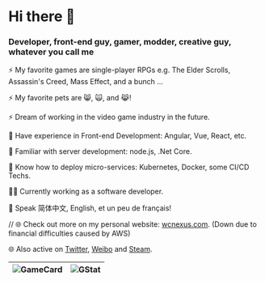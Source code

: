 # Hi there 👋

### Developer, front-end guy, gamer, modder, creative guy, whatever you call me

⚡ My favorite games are single-player RPGs e.g. The Elder Scrolls, Assassin's Creed, Mass Effect, and a bunch ...

⚡ My favorite pets are 😸, 🙀, and 😹!

⚡ Dream of working in the video game industry in the future.

🌱 Have experience in Front-end Development: Angular, Vue, React, etc.

🌱 Familiar with server development: node.js, .Net Core.

🌱 Know how to deploy micro-services: Kubernetes, Docker, some CI/CD Techs.

👨‍💻 Currently working as a software developer.

💬 Speak 简体中文, English, et un peu de français! 

// 🌐 Check out more on my personal website: [wcnexus.com](https://www.wcnexus.com/). (Down due to financial difficulties caused by AWS)

🌐 Also active on [Twitter](https://twitter.com/wcxaaa), [Weibo](https://weibo.com/wcxaaa) and [Steam](https://steamcommunity.com/id/wcxaaa/).

| ![GameCard](https://card.exophase.com/2/0/37765.png?1598204543) | ![GStat](https://github-readme-stats.vercel.app/api?username=valorad&show_icons=true&theme=radical) |
|---|---|

<!--
**valorad/valorad** is a ✨ _special_ ✨ repository because its `README.md` (this file) appears on your GitHub profile.

Here are some ideas to get you started:

- 🔭 I’m currently working on ...
- 🌱 I’m currently learning ...
- 👯 I’m looking to collaborate on ...
- 🤔 I’m looking for help with ...
- 💬 Ask me about ...
- 📫 How to reach me: ...
- 😄 Pronouns: ...
- ⚡ Fun fact: ...
-->
